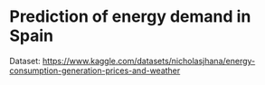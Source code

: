 # Prediction of energy demand in Spain

Dataset: https://www.kaggle.com/datasets/nicholasjhana/energy-consumption-generation-prices-and-weather
